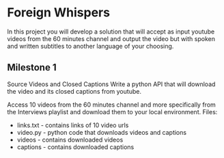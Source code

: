 # Foreign Whispers
In this project you will develop a solution that will accept as input youtube videos from the 60 minutes channel and output the video but with spoken and written subtitles to another language of your choosing.

## Milestone 1
Source Videos and Closed Captions 
Write a python API that will download the video and its closed captions from youtube.

Access 10 videos from the 60 minutes channel and more specifically from the Interviews playlist and download them to your local environment.
Files:
- links.txt - contains links of 10 video urls
- video.py - python code that downloads videos and captions
- videos - contains downloaded videos
- captions - contains downloaded captions
